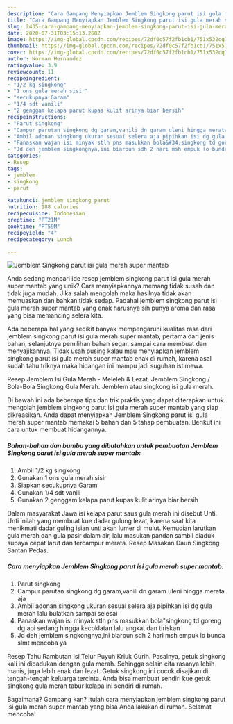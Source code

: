 ```yaml
---
description: "Cara Gampang Menyiapkan Jemblem Singkong parut isi gula merah super mantab, Lezat Sekali"
title: "Cara Gampang Menyiapkan Jemblem Singkong parut isi gula merah super mantab, Lezat Sekali"
slug: 2435-cara-gampang-menyiapkan-jemblem-singkong-parut-isi-gula-merah-super-mantab-lezat-sekali
date: 2020-07-31T03:15:13.268Z
image: https://img-global.cpcdn.com/recipes/72df0c57f2fb1cb1/751x532cq70/jemblem-singkong-parut-isi-gula-merah-super-mantab-foto-resep-utama.jpg
thumbnail: https://img-global.cpcdn.com/recipes/72df0c57f2fb1cb1/751x532cq70/jemblem-singkong-parut-isi-gula-merah-super-mantab-foto-resep-utama.jpg
cover: https://img-global.cpcdn.com/recipes/72df0c57f2fb1cb1/751x532cq70/jemblem-singkong-parut-isi-gula-merah-super-mantab-foto-resep-utama.jpg
author: Norman Hernandez
ratingvalue: 3.9
reviewcount: 11
recipeingredient:
- "1/2 kg singkong"
- "1 ons gula merah sisir"
- "secukupnya Garam"
- "1/4 sdt vanili"
- "2 genggam kelapa parut kupas kulit arinya biar bersih"
recipeinstructions:
- "Parut singkong"
- "Campur parutan singkong dg garam,vanili dn garam uleni hingga merata aja"
- "Ambil adonan singkong ukuran sesuai selera aja pipihkan isi dg gula merah lalu bulatkan sampai selesai"
- "Panaskan wajan isi minyak stlh pns masukkan bola&#34;singkong td goreng dg api sedang hingga kecoklatan lalu angkat dan tiriskan"
- "Jd deh jemblem singkongnya,ini biarpun sdh 2 hari msh empuk lo bunda slmt mencoba ya"
categories:
- Resep
tags:
- jemblem
- singkong
- parut

katakunci: jemblem singkong parut 
nutrition: 188 calories
recipecuisine: Indonesian
preptime: "PT21M"
cooktime: "PT59M"
recipeyield: "4"
recipecategory: Lunch

---
```



![Jemblem Singkong parut isi gula merah super mantab](https://img-global.cpcdn.com/recipes/72df0c57f2fb1cb1/751x532cq70/jemblem-singkong-parut-isi-gula-merah-super-mantab-foto-resep-utama.jpg)

Anda sedang mencari ide resep jemblem singkong parut isi gula merah super mantab yang unik? Cara menyiapkannya memang tidak susah dan tidak juga mudah. Jika salah mengolah maka hasilnya tidak akan memuaskan dan bahkan tidak sedap. Padahal jemblem singkong parut isi gula merah super mantab yang enak harusnya sih punya aroma dan rasa yang bisa memancing selera kita.

Ada beberapa hal yang sedikit banyak mempengaruhi kualitas rasa dari jemblem singkong parut isi gula merah super mantab, pertama dari jenis bahan, selanjutnya pemilihan bahan segar, sampai cara membuat dan menyajikannya. Tidak usah pusing kalau mau menyiapkan jemblem singkong parut isi gula merah super mantab enak di rumah, karena asal sudah tahu triknya maka hidangan ini mampu jadi suguhan istimewa.

Resep Jemblem Isi Gula Merah - Meleleh &amp; Lezat. Jemblem Singkong / Bola-Bola Singkong Gula Merah. Jemblem atau singkong isi gula merah.


Di bawah ini ada beberapa tips dan trik praktis yang dapat diterapkan untuk mengolah jemblem singkong parut isi gula merah super mantab yang siap dikreasikan. Anda dapat menyiapkan Jemblem Singkong parut isi gula merah super mantab memakai 5 bahan dan 5 tahap pembuatan. Berikut ini cara untuk membuat hidangannya.

<!--inarticleads1-->

##### Bahan-bahan dan bumbu yang dibutuhkan untuk pembuatan Jemblem Singkong parut isi gula merah super mantab:

1. Ambil 1/2 kg singkong
1. Gunakan 1 ons gula merah sisir
1. Siapkan secukupnya Garam
1. Gunakan 1/4 sdt vanili
1. Gunakan 2 genggam kelapa parut kupas kulit arinya biar bersih


Dalam masyarakat Jawa isi kelapa parut saus gula merah ini disebut Unti. Unti inilah yang membuat kue dadar gulung lezat, karena saat kita menikmati dadar guling isian unti akan lumer di mulut. Kemudian larutkan gula merah dan gula pasir dalam air, lalu masukan pandan sambil diaduk supaya cepat larut dan tercampur merata. Resep Masakan Daun Singkong Santan Pedas. 

<!--inarticleads2-->

##### Cara menyiapkan Jemblem Singkong parut isi gula merah super mantab:

1. Parut singkong
1. Campur parutan singkong dg garam,vanili dn garam uleni hingga merata aja
1. Ambil adonan singkong ukuran sesuai selera aja pipihkan isi dg gula merah lalu bulatkan sampai selesai
1. Panaskan wajan isi minyak stlh pns masukkan bola&#34;singkong td goreng dg api sedang hingga kecoklatan lalu angkat dan tiriskan
1. Jd deh jemblem singkongnya,ini biarpun sdh 2 hari msh empuk lo bunda slmt mencoba ya


Resep Tahu Rambutan Isi Telur Puyuh Kriuk Gurih. Pasalnya, getuk singkong kali ini dipadukan dengan gula merah. Sehingga selain cita rasanya lebih manis, juga lebih enak dan lezat. Getuk singkong ini cocok disajikan di tengah-tengah keluarga tercinta. Anda bisa membuat sendiri kue getuk singkong gula merah tabur kelapa ini sendiri di rumah. 

Bagaimana? Gampang kan? Itulah cara menyiapkan jemblem singkong parut isi gula merah super mantab yang bisa Anda lakukan di rumah. Selamat mencoba!
